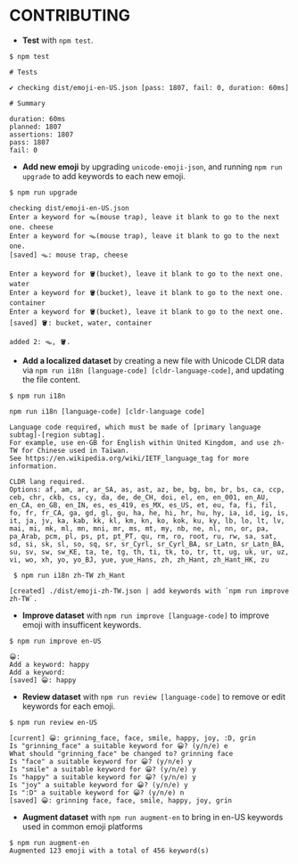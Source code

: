 # CONTRIBUTING

- **Test** with `npm test`.

```
$ npm test

# Tests

✔ checking dist/emoji-en-US.json [pass: 1807, fail: 0, duration: 60ms]

# Summary

duration: 60ms
planned: 1807
assertions: 1807
pass: 1807
fail: 0
```

- **Add new emoji** by upgrading `unicode-emoji-json`, and running `npm run upgrade` to add keywords to each new emoji.

```
$ npm run upgrade

checking dist/emoji-en-US.json
Enter a keyword for 🪤(mouse trap), leave it blank to go to the next one. cheese
Enter a keyword for 🪤(mouse trap), leave it blank to go to the next one. 
[saved] 🪤: mouse trap, cheese

Enter a keyword for 🪣(bucket), leave it blank to go to the next one. water
Enter a keyword for 🪣(bucket), leave it blank to go to the next one. container
Enter a keyword for 🪣(bucket), leave it blank to go to the next one. 
[saved] 🪣: bucket, water, container

added 2: 🪤, 🪣.
```

- **Add a localized dataset** by creating a new file with Unicode CLDR data via `npm run i18n [language-code] [cldr-language-code]`, and updating the file content.

```
$ npm run i18n

npm run i18n [language-code] [cldr-language code]

Language code required, which must be made of [primary language subtag]-[region subtag].
For example, use en-GB for English within United Kingdom, and use zh-TW for Chinese used in Taiwan.
See https://en.wikipedia.org/wiki/IETF_language_tag for more information.

CLDR lang required.
Options: af, am, ar, ar_SA, as, ast, az, be, bg, bn, br, bs, ca, ccp, ceb, chr, ckb, cs, cy, da, de, de_CH, doi, el, en, en_001, en_AU, en_CA, en_GB, en_IN, es, es_419, es_MX, es_US, et, eu, fa, fi, fil, fo, fr, fr_CA, ga, gd, gl, gu, ha, he, hi, hr, hu, hy, ia, id, ig, is, it, ja, jv, ka, kab, kk, kl, km, kn, ko, kok, ku, ky, lb, lo, lt, lv, mai, mi, mk, ml, mn, mni, mr, ms, mt, my, nb, ne, nl, nn, or, pa, pa_Arab, pcm, pl, ps, pt, pt_PT, qu, rm, ro, root, ru, rw, sa, sat, sd, si, sk, sl, so, sq, sr, sr_Cyrl, sr_Cyrl_BA, sr_Latn, sr_Latn_BA, su, sv, sw, sw_KE, ta, te, tg, th, ti, tk, to, tr, tt, ug, uk, ur, uz, vi, wo, xh, yo, yo_BJ, yue, yue_Hans, zh, zh_Hant, zh_Hant_HK, zu
```

```
 $ npm run i18n zh-TW zh_Hant

[created] ./dist/emoji-zh-TW.json | add keywords with `npm run improve zh-TW`.
```

- **Improve dataset** with `npm run improve [language-code]` to improve emoji with insufficent keywords.

```
$ npm run improve en-US

😀: 
Add a keyword: happy
Add a keyword: 
[saved] 😀: happy
```

- **Review dataset** with `npm run review [language-code]` to remove or edit keywords for each emoji.

```
$ npm run review en-US

[current] 😀: grinning_face, face, smile, happy, joy, :D, grin
Is "grinning_face" a suitable keyword for 😀? (y/n/e) e
What should "grinning_face" be changed to? grinning face
Is "face" a suitable keyword for 😀? (y/n/e) y
Is "smile" a suitable keyword for 😀? (y/n/e) y
Is "happy" a suitable keyword for 😀? (y/n/e) y
Is "joy" a suitable keyword for 😀? (y/n/e) y
Is ":D" a suitable keyword for 😀? (y/n/e) n
[saved] 😀: grinning face, face, smile, happy, joy, grin
```

- **Augment dataset** with `npm run augment-en` to bring in en-US keywords used in common emoji platforms

```
$ npm run augment-en
Augmented 123 emoji with a total of 456 keyword(s)
```
